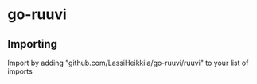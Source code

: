 # go-ruuvi

## Importing
Import by adding "github.com/LassiHeikkila/go-ruuvi/ruuvi" to your list of imports
